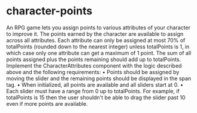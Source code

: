 # character-points

An RPG game lets you assign points to various attributes of your character to improve it. The points
earned by the character are available to assign across all attributes. Each attribute can only be
assigned at most 70% of totalPoints (rounded down to the nearest integer) unless totalPoints is 1, in
which case only one attribute can get a maximum of 1 point. The sum of all points assigned plus the
points remaining should add up to totalPoints.
Implement the CharacterAttributes component with the logic described above and the following
requirements:
• Points should be assigned by moving the slider and the remaining points should be displayed
in the span tag.
• When initialized, all points are available and all sliders start at 0.
• Each slider must have a range from 0 up to totalPoints.
For example, if totalPoints is 15 then the user shouldn't be able to drag the slider past 10 even if more
points are available.
